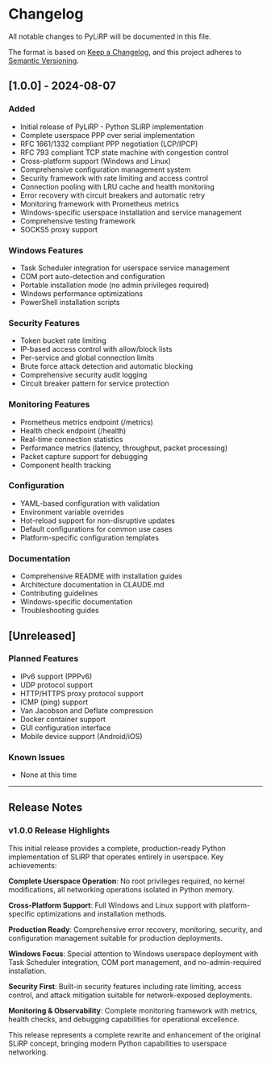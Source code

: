# Changelog

All notable changes to PyLiRP will be documented in this file.

The format is based on [Keep a Changelog](https://keepachangelog.com/en/1.0.0/),
and this project adheres to [Semantic Versioning](https://semver.org/spec/v2.0.0.html).

## [1.0.0] - 2024-08-07

### Added
- Initial release of PyLiRP - Python SLiRP implementation
- Complete userspace PPP over serial implementation
- RFC 1661/1332 compliant PPP negotiation (LCP/IPCP)
- RFC 793 compliant TCP state machine with congestion control
- Cross-platform support (Windows and Linux)
- Comprehensive configuration management system
- Security framework with rate limiting and access control
- Connection pooling with LRU cache and health monitoring
- Error recovery with circuit breakers and automatic retry
- Monitoring framework with Prometheus metrics
- Windows-specific userspace installation and service management
- Comprehensive testing framework
- SOCKS5 proxy support

### Windows Features
- Task Scheduler integration for userspace service management
- COM port auto-detection and configuration
- Portable installation mode (no admin privileges required)
- Windows performance optimizations
- PowerShell installation scripts

### Security Features
- Token bucket rate limiting
- IP-based access control with allow/block lists
- Per-service and global connection limits
- Brute force attack detection and automatic blocking
- Comprehensive security audit logging
- Circuit breaker pattern for service protection

### Monitoring Features
- Prometheus metrics endpoint (/metrics)
- Health check endpoint (/health)
- Real-time connection statistics
- Performance metrics (latency, throughput, packet processing)
- Packet capture support for debugging
- Component health tracking

### Configuration
- YAML-based configuration with validation
- Environment variable overrides
- Hot-reload support for non-disruptive updates
- Default configurations for common use cases
- Platform-specific configuration templates

### Documentation
- Comprehensive README with installation guides
- Architecture documentation in CLAUDE.md
- Contributing guidelines
- Windows-specific documentation
- Troubleshooting guides

## [Unreleased]

### Planned Features
- IPv6 support (PPPv6)
- UDP protocol support
- HTTP/HTTPS proxy protocol support
- ICMP (ping) support
- Van Jacobson and Deflate compression
- Docker container support
- GUI configuration interface
- Mobile device support (Android/iOS)

### Known Issues
- None at this time

---

## Release Notes

### v1.0.0 Release Highlights

This initial release provides a complete, production-ready Python implementation of SLiRP that operates entirely in userspace. Key achievements:

**Complete Userspace Operation**: No root privileges required, no kernel modifications, all networking operations isolated in Python memory.

**Cross-Platform Support**: Full Windows and Linux support with platform-specific optimizations and installation methods.

**Production Ready**: Comprehensive error recovery, monitoring, security, and configuration management suitable for production deployments.

**Windows Focus**: Special attention to Windows userspace deployment with Task Scheduler integration, COM port management, and no-admin-required installation.

**Security First**: Built-in security features including rate limiting, access control, and attack mitigation suitable for network-exposed deployments.

**Monitoring & Observability**: Complete monitoring framework with metrics, health checks, and debugging capabilities for operational excellence.

This release represents a complete rewrite and enhancement of the original SLiRP concept, bringing modern Python capabilities to userspace networking.